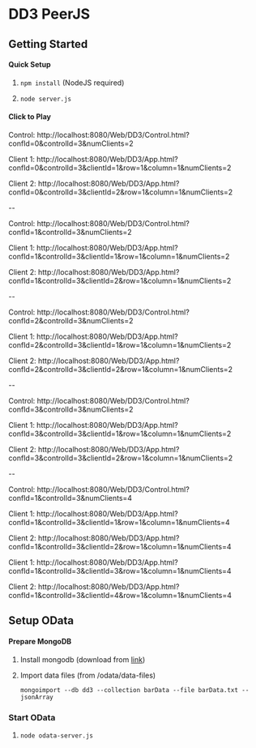 # DD3 PeerJS 

## Getting Started

#### Quick Setup

1. `npm install` (NodeJS required)

2. `node server.js`

#### Click to Play

Control: http://localhost:8080/Web/DD3/Control.html?confId=0&controlId=3&numClients=2 

Client 1: http://localhost:8080/Web/DD3/App.html?confId=0&controlId=3&clientId=1&row=1&column=1&numClients=2 

Client 2: http://localhost:8080/Web/DD3/App.html?confId=0&controlId=3&clientId=2&row=1&column=1&numClients=2

--

Control: http://localhost:8080/Web/DD3/Control.html?confId=1&controlId=3&numClients=2 

Client 1: http://localhost:8080/Web/DD3/App.html?confId=1&controlId=3&clientId=1&row=1&column=1&numClients=2 

Client 2: http://localhost:8080/Web/DD3/App.html?confId=1&controlId=3&clientId=2&row=1&column=1&numClients=2

--

Control: http://localhost:8080/Web/DD3/Control.html?confId=2&controlId=3&numClients=2 

Client 1: http://localhost:8080/Web/DD3/App.html?confId=2&controlId=3&clientId=1&row=1&column=1&numClients=2 

Client 2: http://localhost:8080/Web/DD3/App.html?confId=2&controlId=3&clientId=2&row=1&column=1&numClients=2

--

Control: http://localhost:8080/Web/DD3/Control.html?confId=3&controlId=3&numClients=2 

Client 1: http://localhost:8080/Web/DD3/App.html?confId=3&controlId=3&clientId=1&row=1&column=1&numClients=2 

Client 2: http://localhost:8080/Web/DD3/App.html?confId=3&controlId=3&clientId=2&row=1&column=1&numClients=2

--

Control: http://localhost:8080/Web/DD3/Control.html?confId=1&controlId=3&numClients=4

Client 1: http://localhost:8080/Web/DD3/App.html?confId=1&controlId=3&clientId=1&row=1&column=1&numClients=4

Client 2: http://localhost:8080/Web/DD3/App.html?confId=1&controlId=3&clientId=2&row=1&column=1&numClients=4

Client 1: http://localhost:8080/Web/DD3/App.html?confId=1&controlId=3&clientId=3&row=1&column=1&numClients=4

Client 2: http://localhost:8080/Web/DD3/App.html?confId=1&controlId=3&clientId=4&row=1&column=1&numClients=4

## Setup OData

#### Prepare MongoDB

1. Install mongodb (download from [link](https://www.mongodb.com/download-center#community))

2. Import data files (from /odata/data-files)
    
    `mongoimport --db dd3 --collection barData --file barData.txt --jsonArray`

### Start OData

1. `node odata-server.js`

